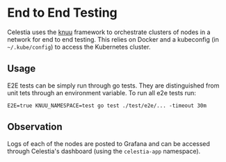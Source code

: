 # End to End Testing

Celestia uses the [knuu](https://github.com/celestiaorg/knuu) framework to orchestrate clusters of nodes in a network for end to end testing. This relies on Docker and a kubeconfig (in `~/.kube/config`) to access the Kubernetes cluster.

## Usage

E2E tests can be simply run through go tests. They are distinguished from unit tets through an environment variable. To run all e2e tests run:

```shell
E2E=true KNUU_NAMESPACE=test go test ./test/e2e/... -timeout 30m
```

## Observation

Logs of each of the nodes are posted to Grafana and can be accessed through Celestia's dashboard (using the `celestia-app` namespace).
